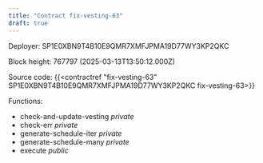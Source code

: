 ```yaml
---
title: "Contract fix-vesting-63"
draft: true
---
```

Deployer: SP1E0XBN9T4B10E9QMR7XMFJPMA19D77WY3KP2QKC


 



Block height: 767797 (2025-03-13T13:50:12.000Z)

Source code: {{<contractref "fix-vesting-63" SP1E0XBN9T4B10E9QMR7XMFJPMA19D77WY3KP2QKC fix-vesting-63>}}

Functions:

* check-and-update-vesting _private_
* check-err _private_
* generate-schedule-iter _private_
* generate-schedule-many _private_
* execute _public_
